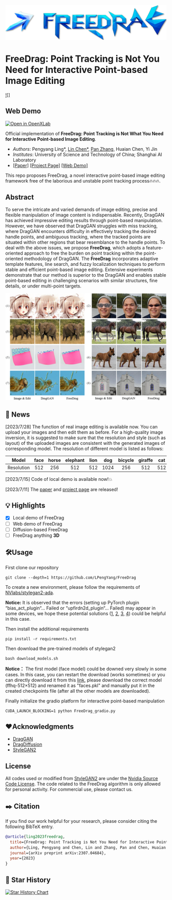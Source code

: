 <p align="center">
  <img src="./resources/logo2.png">
</p>

# FreeDrag: Point Tracking is Not You Need for Interactive Point-based Image Editing
[![]](https://user-images.githubusercontent.com/58554846/253733958-c97629a0-5928-476b-99f2-79d5f92762e7.mp4)

## Web Demo
[![Open in OpenXLab](https://cdn-static.openxlab.org.cn/app-center/openxlab_app.svg)](https://openxlab.org.cn/apps/detail/LPengYang/FreeDrag)

Official implementation of **FreeDrag: Point Tracking is Not What You Need for Interactive Point-based Image Editing**.
- *Authors*: Pengyang Ling*, [Lin Chen*](https://lin-chen.site), [Pan Zhang](https://panzhang0212.github.io/), Huaian Chen, Yi Jin
- *Institutes*: University of Science and Technology of China; Shanghai AI Laboratory
- [[Paper]](https://arxiv.org/abs/2307.04684) [[Project Page]](https://lin-chen.site/projects/freedrag) [[Web Demo]](https://openxlab.org.cn/apps/detail/LPengYang/FreeDrag)

This repo proposes FreeDrag, a novel interactive point-based image editing framework free of the laborious and unstable point tracking process🔥🔥🔥.

## Abstract
To serve the intricate and varied demands of image editing, precise and flexible manipulation of image content is indispensable. Recently, DragGAN has achieved impressive editing results through point-based manipulation. 
However, we have observed that DragGAN struggles with miss tracking, where DragGAN encounters difficulty in effectively tracking the desired handle points, and ambiguous tracking, where the tracked points are situated within other regions that bear resemblance to the handle points. To deal with the above issues, we propose **FreeDrag**, which adopts a feature-oriented approach to free the burden on point tracking within the point-oriented methodology of DragGAN. The **FreeDrag** incorporates adaptive template features, line search, and fuzzy localization techniques to perform stable and efficient point-based image editing. Extensive experiments demonstrate that our method is superior to the DragGAN and enables stable point-based editing in challenging scenarios with similar structures, fine details, or under multi-point targets. 
<p align="center">
  <img src="./resources/fig1.png">
</p>

## 📜 News
[2023/7/28] The function of real image editing is available now. You can upload your images and then edit them as before. For a high-quality image inversion, it is suggested to make sure that the resolution and style (such as layout) of the uploaded images are consistent with the generated images of corresponding model. The resolution of different model is listed as follows:

|Model|face|horse|elephant|lion|dog|bicycle|giraffe|cat|car|church|metface|
|:----:|:---:|:---:|:---:|:---:|:---:|:---:|:---:|:---:|:---:|:---:|:---:|
|Resolution|512|256|512|512|1024|256|512|512|512|256|1024|

[2023/7/15] Code of local demo is available now!💥

[2023/7/11] The [paper](https://arxiv.org/abs/2307.04684) and [project page](https://lin-chen.site/projects/freedrag) are released!

## 💡 Highlights
- [x] Local demo of FreeDrag
- [ ] Web demo of FreeDrag
- [ ] Diffusion-based FreeDrag
- [ ] FreeDrag anything **3D**

## 🛠️Usage

First clone our repository
```
git clone --depth=1 https://github.com/LPengYang/FreeDrag
```
To create a new environment, please follow the requirements of [NVlabs/stylegan2-ada](https://github.com/NVlabs/stylegan2-ada-pytorch#requirements). 

**Notice:** It is observed that the errors (setting up PyTorch plugin “bias_act_plugin“... Failed or “upfirdn2d_plugin“... Failed) may appear in some devices, we hope these potential solutions ([1](https://blog.csdn.net/qq_15969343/article/details/129190607), [2](https://github.com/NVlabs/stylegan2-ada-pytorch/issues/155), [3](https://github.com/NVlabs/stylegan3/issues/124), [4](https://github.com/XingangPan/DragGAN/issues/106)) could be helpful in this case.

Then install the additional requirements

```
pip install -r requirements.txt
```

Then download the pre-trained models of stylegan2
```
bash download_models.sh
```
**Notice：**  The first model (face model) could be downed very slowly in some cases. In this case, you can restart the download (works sometimes) or you can directly download it from this [link](https://catalog.ngc.nvidia.com/orgs/nvidia/teams/research/models/stylegan2/files), please download the correct model (ffhq-512×512) and renamed it as "faces.pkl" and manually put it in the created checkpoints file (after all the other models are downloaded).

Finally initialize the gradio platform for interactive point-based manipulation

```
CUDA_LAUNCH_BLOCKING=1 python FreeDrag_gradio.py
```

## ❤️Acknowledgments
- [DragGAN](https://github.com/XingangPan/DragGAN/)
- [DragDiffusion](https://yujun-shi.github.io/projects/dragdiffusion.html)
- [StyleGAN2](https://github.com/NVlabs/stylegan2-ada-pytorch)
  
## License
All codes used or modified from [StyleGAN2](https://github.com/NVlabs/stylegan2-ada-pytorch) are under the [Nvidia Source Code License](https://github.com/NVlabs/stylegan3/blob/main/LICENSE.txt). 
The code related to the FreeDrag algorithm is only allowed for personal activity. For commercial use, please contact us.

## ✒️ Citation
If you find our work helpful for your research, please consider citing the following BibTeX entry.
```bibtex
@article{ling2023freedrag,
  title={FreeDrag: Point Tracking is Not You Need for Interactive Point-based Image Editing},
  author={Ling, Pengyang and Chen, Lin and Zhang, Pan and Chen, Huaian and Jin, Yi},
  journal={arXiv preprint arXiv:2307.04684},
  year={2023}
}
```

## 🌟 Star History
[![Star History Chart](https://api.star-history.com/svg?repos=LPengYang/FreeDrag&type=Date)](https://star-history.com/#LPengYang/FreeDrag&Date)
